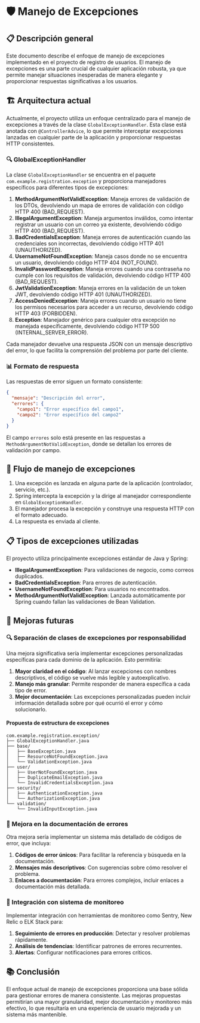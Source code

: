 # 🛡️ Manejo de Excepciones

## 📋 Descripción general

Este documento describe el enfoque de manejo de excepciones implementado en el proyecto de registro de usuarios. El manejo de excepciones es una parte crucial de cualquier aplicación robusta, ya que permite manejar situaciones inesperadas de manera elegante y proporcionar respuestas significativas a los usuarios.

## 🏗️ Arquitectura actual

Actualmente, el proyecto utiliza un enfoque centralizado para el manejo de excepciones a través de la clase `GlobalExceptionHandler`. Esta clase está anotada con `@ControllerAdvice`, lo que permite interceptar excepciones lanzadas en cualquier parte de la aplicación y proporcionar respuestas HTTP consistentes.

### 🔍 GlobalExceptionHandler

La clase `GlobalExceptionHandler` se encuentra en el paquete `com.example.registration.exception` y proporciona manejadores específicos para diferentes tipos de excepciones:

1. **MethodArgumentNotValidException**: Maneja errores de validación de los DTOs, devolviendo un mapa de errores de validación con código HTTP 400 (BAD_REQUEST).
2. **IllegalArgumentException**: Maneja argumentos inválidos, como intentar registrar un usuario con un correo ya existente, devolviendo código HTTP 400 (BAD_REQUEST).
3. **BadCredentialsException**: Maneja errores de autenticación cuando las credenciales son incorrectas, devolviendo código HTTP 401 (UNAUTHORIZED).
4. **UsernameNotFoundException**: Maneja casos donde no se encuentra un usuario, devolviendo código HTTP 404 (NOT_FOUND).
5. **InvalidPasswordException**: Maneja errores cuando una contraseña no cumple con los requisitos de validación, devolviendo código HTTP 400 (BAD_REQUEST).
6. **JwtValidationException**: Maneja errores en la validación de un token JWT, devolviendo código HTTP 401 (UNAUTHORIZED).
7. **AccessDeniedException**: Maneja errores cuando un usuario no tiene los permisos necesarios para acceder a un recurso, devolviendo código HTTP 403 (FORBIDDEN).
8. **Exception**: Manejador genérico para cualquier otra excepción no manejada específicamente, devolviendo código HTTP 500 (INTERNAL_SERVER_ERROR).

Cada manejador devuelve una respuesta JSON con un mensaje descriptivo del error, lo que facilita la comprensión del problema por parte del cliente.

### 📊 Formato de respuesta

Las respuestas de error siguen un formato consistente:

```json
{
  "mensaje": "Descripción del error",
  "errores": {
    "campo1": "Error específico del campo1",
    "campo2": "Error específico del campo2"
  }
}
```

El campo `errores` solo está presente en las respuestas a `MethodArgumentNotValidException`, donde se detallan los errores de validación por campo.

## 🔄 Flujo de manejo de excepciones

1. Una excepción es lanzada en alguna parte de la aplicación (controlador, servicio, etc.).
2. Spring intercepta la excepción y la dirige al manejador correspondiente en `GlobalExceptionHandler`.
3. El manejador procesa la excepción y construye una respuesta HTTP con el formato adecuado.
4. La respuesta es enviada al cliente.

## 📋 Tipos de excepciones utilizadas

El proyecto utiliza principalmente excepciones estándar de Java y Spring:

- **IllegalArgumentException**: Para validaciones de negocio, como correos duplicados.
- **BadCredentialsException**: Para errores de autenticación.
- **UsernameNotFoundException**: Para usuarios no encontrados.
- **MethodArgumentNotValidException**: Lanzada automáticamente por Spring cuando fallan las validaciones de Bean Validation.

## 🚀 Mejoras futuras

### 🔍 Separación de clases de excepciones por responsabilidad

Una mejora significativa sería implementar excepciones personalizadas específicas para cada dominio de la aplicación. Esto permitiría:

1. **Mayor claridad en el código**: Al lanzar excepciones con nombres descriptivos, el código se vuelve más legible y autoexplicativo.
2. **Manejo más granular**: Permite responder de manera específica a cada tipo de error.
3. **Mejor documentación**: Las excepciones personalizadas pueden incluir información detallada sobre por qué ocurrió el error y cómo solucionarlo.

#### Propuesta de estructura de excepciones

```
com.example.registration.exception/
├── GlobalExceptionHandler.java
├── base/
│   ├── BaseException.java
│   ├── ResourceNotFoundException.java
│   └── ValidationException.java
├── user/
│   ├── UserNotFoundException.java
│   ├── DuplicateEmailException.java
│   └── InvalidCredentialsException.java
├── security/
│   ├── AuthenticationException.java
│   └── AuthorizationException.java
└── validation/
    └── InvalidInputException.java
```

### 📝 Mejora en la documentación de errores

Otra mejora sería implementar un sistema más detallado de códigos de error, que incluya:

1. **Códigos de error únicos**: Para facilitar la referencia y búsqueda en la documentación.
2. **Mensajes más descriptivos**: Con sugerencias sobre cómo resolver el problema.
3. **Enlaces a documentación**: Para errores complejos, incluir enlaces a documentación más detallada.

### 🔄 Integración con sistema de monitoreo

Implementar integración con herramientas de monitoreo como Sentry, New Relic o ELK Stack para:

1. **Seguimiento de errores en producción**: Detectar y resolver problemas rápidamente.
2. **Análisis de tendencias**: Identificar patrones de errores recurrentes.
3. **Alertas**: Configurar notificaciones para errores críticos.

## 📚 Conclusión

El enfoque actual de manejo de excepciones proporciona una base sólida para gestionar errores de manera consistente. Las mejoras propuestas permitirían una mayor granularidad, mejor documentación y monitoreo más efectivo, lo que resultaría en una experiencia de usuario mejorada y un sistema más mantenible.
